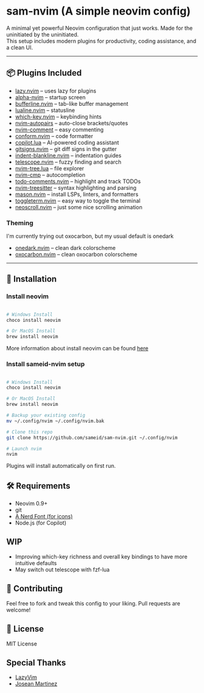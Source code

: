 # sam-nvim (A simple neovim config)

A minimal yet powerful Neovim configuration that just works. Made for the uninitiated by the uninitiated.  
This setup includes modern plugins for productivity, coding assistance, and a clean UI.

---

## 📦 Plugins Included

- [lazy.nvim](https://github.com/folke/lazy.nvim) – uses lazy for plugins
- [alpha-nvim](https://github.com/goolord/alpha-nvim) – startup screen
- [bufferline.nvim](https://github.com/akinsho/bufferline.nvim) – tab-like buffer management
- [lualine.nvim](https://github.com/nvim-lualine/lualine.nvim) – statusline
- [which-key.nvim](https://github.com/folke/which-key.nvim) – keybinding hints
- [nvim-autopairs](https://github.com/windwp/nvim-autopairs) – auto-close brackets/quotes
- [nvim-comment](https://github.com/terrortylor/nvim-comment) – easy commenting
- [conform.nvim](https://github.com/stevearc/conform.nvim) – code formatter
- [copilot.lua](https://github.com/zbirenbaum/copilot.lua) – AI-powered coding assistant
- [gitsigns.nvim](https://github.com/lewis6991/gitsigns.nvim) – git diff signs in the gutter
- [indent-blankline.nvim](https://github.com/lukas-reineke/indent-blankline.nvim) – indentation guides
- [telescope.nvim](https://github.com/nvim-telescope/telescope.nvim) – fuzzy finding and search
- [nvim-tree.lua](https://github.com/nvim-tree/nvim-tree.lua) – file explorer
- [nvim-cmp](https://github.com/hrsh7th/nvim-cmp) – autocompletion
- [todo-comments.nvim](https://github.com/folke/todo-comments.nvim) – highlight and track TODOs
- [nvim-treesitter](https://github.com/nvim-treesitter/nvim-treesitter) – syntax highlighting and parsing
- [mason.nvim](https://github.com/williamboman/mason.nvim) – install LSPs, linters, and formatters
- [toggleterm.nvim](https://github.com/akinsho/toggleterm.nvim) – easy way to toggle the terminal
- [neoscroll.nvim](https://github.com/karb94/neoscroll.nvim) – just some nice scrolling animation

### Theming

I'm currently trying out oxocarbon, but my usual default is onedark

- [onedark.nvim](https://github.com/navarasu/onedark.nvim) – clean dark colorscheme
- [oxocarbon.nvim](https://github.com/nyoom-engineering/oxocarbon.nvim) – clean oxocarbon colorscheme

---

## 🚀 Installation

### Install neovim

```bash

# Windows Install
choco install neovim

# Or MacOS Install
brew install neovim
```

More information about install neovim can be found [here](https://github.com/neovim/neovim/blob/master/INSTALL.md)

### Install sameid-nvim setup

```bash

# Windows Install
choco install neovim

# Or MacOS Install
brew install neovim

# Backup your existing config
mv ~/.config/nvim ~/.config/nvim.bak

# Clone this repo
git clone https://github.com/sameid/sam-nvim.git ~/.config/nvim

# Launch nvim
nvim
```

Plugins will install automatically on first run.

## 🛠️ Requirements

- Neovim 0.9+
- git
- [A Nerd Font (for icons)](https://www.nerdfonts.com/font-downloads)
- Node.js (for Copilot)

## WIP

- Improving which-key richness and overall key bindings to have more intuitive defaults
- May switch out telescope with fzf-lua

## 🤝 Contributing

Feel free to fork and tweak this config to your liking.
Pull requests are welcome!

## 📜 License

MIT License

## Special Thanks

- [LazyVim](https://github.com/LazyVim)
- [Josean Martinez](https://github.com/josean-dev)
